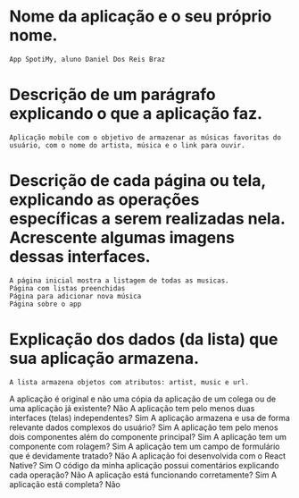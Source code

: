 # Nome da aplicação e o seu próprio nome.

    App SpotiMy, aluno Daniel Dos Reis Braz

# Descrição de um parágrafo explicando o que a aplicação faz.

    Aplicação mobile com o objetivo de armazenar as músicas favoritas do usuário, com o nome do artista, música e o link para ouvir.

# Descrição de cada página ou tela, explicando as operações específicas a serem realizadas nela. Acrescente algumas imagens dessas interfaces.

    A página inicial mostra a listagem de todas as musicas.
    Página com listas preenchidas
    Página para adicionar nova música
    Página sobre o app

# Explicação dos dados (da lista) que sua aplicação armazena.

    A lista armazena objetos com atributos: artist, music e url.

A aplicação é original e não uma cópia da aplicação de um colega ou de uma aplicação já existente?
Não
A aplicação tem pelo menos duas interfaces (telas) independentes?
Sim
A aplicação armazena e usa de forma relevante dados complexos do usuário?
Sim
A aplicação tem pelo menos dois componentes além do componente principal?
Sim
A aplicação tem um componente com rolagem?
Sim
A aplicação tem um campo de formulário que é devidamente tratado?
Não
A aplicação foi desenvolvida com o React Native?
Sim
O código da minha aplicação possui comentários explicando cada operação?
Não
A aplicação está funcionando corretamente?
Sim
A aplicação está completa?
Não
